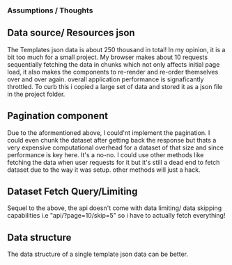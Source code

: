### Assumptions / Thoughts

## Data source/ Resources json
  The Templates json data is about 250 thousand in total! In my opinion, it is a bit too much for 
  a small project. My browser makes about 10 requests sequentially fetching the data in chunks which
  not only affects initial page load, it also makes the components to re-render and re-order themselves over and over again. overall application performance is signaficantly throttled.
    To curb this i copied a large set of data and stored it as a json file in the project folder. 

## Pagination component
  Due to the aformentioned above, I could'nt implement the pagination. I could even chunk the dataset after
  getting back the response but thats a very expensive computational overhead for a dataset of that size and
  since performance is key here. It's a no-no.
  I could use other methods like fetching the data when user requests for it but it's still a dead end
  to fetch dataset due to the way it was setup. other methods will just a hack.

## Dataset Fetch Query/Limiting
  Sequel to the above, the api doesn't come with data limiting/ data skipping capabilities i.e "api/?page=10/skip=5" so i have to actually fetch everything! 


## Data structure
  The data structure of a single template json data can be better.




